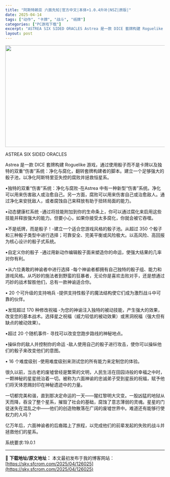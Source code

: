 ```yaml
---
title: "阿斯特赖亚 六面先知|官方中文|本体+1.0.4升补|NSZ|原版|"
date: 2025-04-14
tags: ["动作", "卡牌", "战斗", "纸牌"]
categories: ["PC游戏下载"]
excerpt: "ASTREA SIX SIDED ORACLES Astrea 是一款 DICE 套牌构建 Roguelike 游戏，通过使用骰子而不是卡牌以及独特的双重“伤害”系统：净化与腐化，翻转套牌构建者的脚本。建立一个足够强大的骰子池，以净化阿斯特里亚失控的腐败并拯救恒星系。 •独特的双重“伤害”系统：净化&hellip;"
layout: post
---
```


<img class="aligncenter size-full wp-image-126016" src="https://sky.sfcrom.com/wp-content/uploads/2025/04/2025041323504032.webp" alt="" width="570" height="321" />

ASTREA SIX SIDED ORACLES

Astrea 是一款 DICE 套牌构建 Roguelike 游戏，通过使用骰子而不是卡牌以及独特的双重“伤害”系统：净化与腐化，翻转套牌构建者的脚本。建立一个足够强大的骰子池，以净化阿斯特里亚失控的腐败并拯救恒星系。

•独特的双重“伤害”系统：净化与腐败-在Astrea 中有一种新型“伤害”系统。净化可以用来伤害敌人或治愈自己。另一方面，腐败可以用来伤害自己或治愈敌人。通过净化来安抚敌人，或者腐蚀自己来释放有助于扭转局面的能力。

•动态健康栏系统 -通过将技能附加到你的生命条上，你可以通过腐化来启用这些技能并释放强大的能力。但要小心，如果你接受太多腐化，你就会被它吞噬。

•不是纸牌，而是骰子！-建立一个适合您游戏风格的骰子池。从超过 350 个骰子和三种骰子类型中进行选择；可靠安全、完美平衡或风险极大。以高风险、高回报为核心设计的骰子式系统。

•自定义你的骰子 -通过用新动作编辑骰子面来塑造你的命运，使强大结果的几率对你有利。

•从六位勇敢的神谕者中进行选择 -每个神谕者都拥有自己独特的骰子组、能力和游戏风格。从巧妙的施法者到野蛮的狂暴者，无论你是喜欢击败对手，还是想通过巧妙的战术智胜他们，总有一款神谕适合你。

• 20 个可升级的支持哨兵 -提供支持性骰子的魔法结构使它们成为激烈战斗中可靠的伙伴。

•发现超过 170 种修改祝福 -为您的神谕注入独特的被动技能，产生强大的效果，改变您的基本战术。选择星之祝福（威力较低的被动效果）或黑洞祝福（强大但有缺点的被动效果）。

•超过 20 个随机事件- 寻找可以改变您跑步路线的神秘地点。

•操纵你的敌人并控制你的命运 -敌人使用自己的骰子进行攻击，使你可以操纵他们的骰子来改变他们的意图。

• 16 个难度级别 -使用难度级别来测试您的所有能力来定制您的体验。

很久以前，当古老的废墟曾经是繁荣的文明，人民生活在田园诗般的幸福之中时，一颗神秘的星星统治着一切。被称为六面神谕的忠诚弟子受到星辰的祝福，赋予他们将天体恩赐封印在神秘遗迹中的力量。

一切都完美和谐，直到那决定命运的一天——猩红黎明大灾变。一股凶猛的地狱从天而降，吞没了整个星系，摧毁了社会的基础，腐蚀了意志薄弱的灵魂。星星的门徒迷失在混乱之中——他们的创造物散落在广阔的废墟世界中。难道还有能够行使权力的人吗？

亿万年后，六面神谕者的后裔踏上了旅程，以完成他们的前辈发起的失败的战斗并拯救他们的星系。

系统要求:19.0.1

---
📖 **下载地址/原文地址：** 本文最初发布于我的博客网站：[https://sky.sfcrom.com/2025/04/126025](https://sky.sfcrom.com/2025/04/126025)
